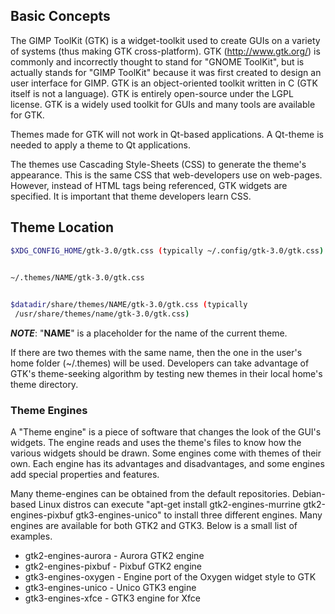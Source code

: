 ## Basic Concepts

The GIMP ToolKit (GTK) is a widget-toolkit used to create GUIs on a variety of systems (thus making GTK cross-platform). GTK (http://www.gtk.org/) is commonly and incorrectly thought to stand for "GNOME ToolKit", but is actually stands for "GIMP ToolKit" because it was first created to design an user interface for GIMP. GTK is an object-oriented toolkit written in C (GTK itself is not a language). GTK is entirely open-source under the LGPL license. GTK is a widely used toolkit for GUIs and many tools are available for GTK.

Themes made for GTK will not work in Qt-based applications. A Qt-theme is needed to apply a theme to Qt applications.

The themes use Cascading Style-Sheets (CSS) to generate the theme's appearance. This is the same CSS that web-developers use on web-pages. However, instead of HTML tags being referenced, GTK widgets are specified. It is important that theme developers learn CSS.

## Theme Location

```sh
$XDG_CONFIG_HOME/gtk-3.0/gtk.css (typically ~/.config/gtk-3.0/gtk.css)

  
~/.themes/NAME/gtk-3.0/gtk.css 


$datadir/share/themes/NAME/gtk-3.0/gtk.css (typically
 /usr/share/themes/name/gtk-3.0/gtk.css)
```

***NOTE***: "**NAME**" is a placeholder for the name of the current theme.

If there are two themes with the same name, then the one in the user's home folder (~/.themes) will be used. Developers can take advantage of GTK's theme-seeking algorithm by testing new themes in their local home's theme directory.

### Theme Engines

A "Theme engine" is a piece of software that changes the look of the GUI's widgets. The engine reads and uses the theme's files to know how the various widgets should be drawn. Some engines come with themes of their own. Each engine has its advantages and disadvantages, and some engines add special properties and features.

Many theme-engines can be obtained from the default repositories. Debian-based Linux distros can execute "apt-get install gtk2-engines-murrine gtk2-engines-pixbuf gtk3-engines-unico" to install three different engines. Many engines are available for both GTK2 and GTK3. Below is a small list of examples.

- gtk2-engines-aurora - Aurora GTK2 engine
- gtk2-engines-pixbuf - Pixbuf GTK2 engine
- gtk3-engines-oxygen - Engine port of the Oxygen widget style to GTK
- gtk3-engines-unico - Unico GTK3 engine
- gtk3-engines-xfce - GTK3 engine for Xfce

